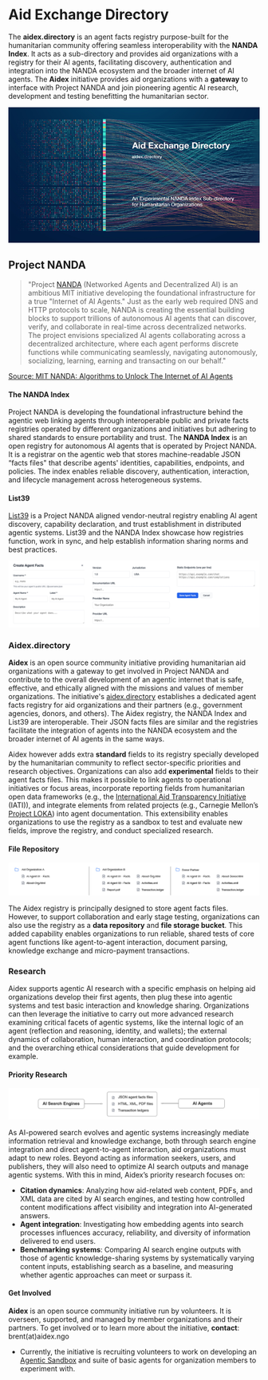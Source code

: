 # Aid Exchange Directory

The **aidex.directory** is an agent facts registry purpose-built for the humanitarian community offering seamless interoperability with the **NANDA Index**.
It acts as a sub-directory and provides aid organizations with a registry for their AI agents, facilitating discovery, authentication and integration into the NANDA ecosystem and the broader internet of AI agents. The **Aidex** initiative provides aid organizations with a **gateway** to interface with Project NANDA and join pioneering agentic AI research, development and testing benefitting the humanitarian sector.

![Aidex](https://github.com/Aidex-Directory/About/blob/main/media/AidExchange800.png)

## Project NANDA

> "Project [NANDA](https://nanda.media.mit.edu/) (Networked Agents and Decentralized AI) is an ambitious MIT initiative developing the foundational infrastructure for a true "Internet of AI Agents." Just as the early web required DNS and HTTP protocols to scale, NANDA is creating the essential building blocks to support trillions of autonomous AI agents that can discover, verify, and collaborate in real-time across decentralized networks. The project envisions specialized AI agents collaborating across a decentralized architecture, where each agent performs discrete functions while communicating seamlessly, navigating autonomously, socializing, learning, earning and transacting on our behalf."

[Source: MIT NANDA: Algorithms to Unlock The Internet of AI Agents](https://www.media.mit.edu/projects/mit-nanda/overview/)

#### The NANDA Index

Project NANDA is developing the foundational infrastructure behind the agentic web linking agents through interoperable public and private facts registries operated by different organizations and initiatives but adhering to shared standards to ensure portability and trust. The **NANDA Index** is an open registry for autonomous AI agents that is operated by Project NANDA. It is a registrar on the agentic web that stores machine-readable JSON “facts files" that describe agents' identities, capabilities, endpoints, and policies. The index enables reliable discovery, authentication, interaction, and lifecycle management across heterogeneous systems.

#### List39

[List39](https://list39.org/) is a Project NANDA aligned vendor-neutral registry enabling AI agent discovery, capability declaration, and trust establishment in distributed agentic systems. List39 and the NANDA Index showcase how registries function, work in sync, and help establish information sharing norms and best practices.

![Agent Facts](https://github.com/Aidex-Directory/About/blob/main/media/Agent-Facts-Fields.png)

### Aidex.directory

**Aidex** is an open source community initiative providing humanitarian aid organizations with a gateway to get involved in Project NANDA and contribute to the overall development of an agentic internet that is safe, effective, and ethically aligned with the missions and values of member organizations. The initiative's [aidex.directory](https://aidex.directory) establishes a dedicated agent facts registry for aid organizations and their partners (e.g., government agencies, donors, and others). The Aidex registry, the NANDA Index and List39 are interoperable. Their JSON facts files are similar and the registries facilitate the integration of agents into the NANDA ecosystem and the broader internet of AI agents in the same ways.

Aidex however adds extra **standard** fields to its registry specially developed by the humanitarian community to reflect sector-specific priorities and research objectives. Organizations can also add **experimental** fields to their agent facts files. This makes it possible to link agents to operational initiatives or focus areas, incorporate reporting fields from humanitarian open data frameworks (e.g., the [International Aid Transparency Initiative](https://iatistandard.org/en/) (IATI)), and integrate elements from related projects (e.g., Carnegie Mellon’s [Project LOKA](https://arxiv.org/abs/2504.10915)) into agent documentation. This extensibility enables organizations to use the registry as a sandbox to test and evaluate new fields, improve the registry, and conduct specialized research.

#### File Repository

![File Repo](https://github.com/Aidex-Directory/About/blob/main/media/File-Repo.png)

The Aidex registry is principally designed to store agent facts files. However, to support collaboration and early stage testing, organizations can also use the registry as a **data repository** and **file storage bucket**. This added capability enables organizations to run reliable, shared tests of core agent functions like agent-to-agent interaction, document parsing, knowledge exchange and micro-payment transactions.

### Research

Aidex supports agentic AI research with a specific emphasis on helping aid organizations develop their first agents, then plug these into agentic systems and test basic interaction and knowledge sharing. Organizations can then leverage the initiative to carry out more advanced research examining critical facets of agentic systems, like the internal logic of an agent (reflection and reasoning, identity, and wallets); the external dynamics of collaboration, human interaction, and coordination protocols; and the overarching ethical considerations that guide development for example.

#### Priority Research

![Searc Agents](https://github.com/Aidex-Directory/About/blob/main/media/Priority-Research.png)

As AI-powered search evolves and agentic systems increasingly mediate information retrieval and knowledge exchange, both through search engine integration and direct agent-to-agent interaction, aid organizations must adapt to new roles. Beyond acting as information seekers, users, and publishers, they will also need to optimize AI search outputs and manage agentic systems. With this in mind, Aidex’s priority research focuses on:

* **Citation dynamics**: Analyzing how aid-related web content, PDFs, and XML data are cited by AI search engines, and testing how controlled content modifications affect visibility and integration into AI-generated answers.
* **Agent integration**: Investigating how embedding agents into search processes influences accuracy, reliability, and diversity of information delivered to end users.
* **Benchmarking systems**: Comparing AI search engine outputs with those of agentic knowledge-sharing systems by systematically varying content inputs, establishing search as a baseline, and measuring whether agentic approaches can meet or surpass it.

#### Get Involved

**Aidex** is an open source community initiative run by volunteers. It is overseen, supported, and managed by member organizations and their partners. To get involved or to learn more about the initiative, **contact**: brent(at)aidex.ngo

* Currently, the initiative is recruiting volunteers to work on developing an [Agentic Sandbox](https://github.com/Aidex-Directory/About/blob/main/agents/README.md) and suite of basic agents for organization members to experiment with.
